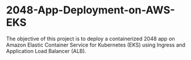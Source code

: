 # 2048-App-Deployment-on-AWS-EKS
The objective of this project is to deploy a containerized 2048 app on Amazon Elastic Container Service for Kubernetes (EKS) using Ingress and Application Load Balancer (ALB).  
